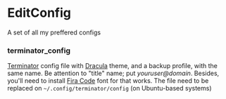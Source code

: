 # EditConfig
A set of all my preffered configs

### terminator_config
[Terminator](https://gnometerminator.blogspot.com/p/introduction.html) config file with [Dracula](https://draculatheme.com) theme, and a backup profile, with the same name. Be attention to "title" name; put *youruser@domain*. Besides, you'll need to install [Fira Code](github.com/tonsky/FiraCode) font for that works.
The file need to be replaced on `~/.config/terminator/config` (on Ubuntu-based systems)
